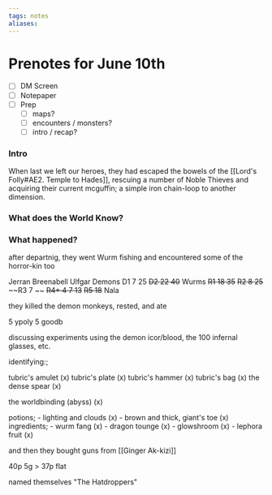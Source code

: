 ```yaml
---
tags: notes
aliases:
---
```


# Prenotes for June 10th
- [ ] DM Screen
- [ ] Notepaper
- [ ] Prep
	- [ ] maps?
	- [ ] encounters / monsters?
	- [ ] intro / recap?

### Intro

When last we left our heroes, they had escaped the bowels of the [[Lord's Folly#AE2. Temple to Hades]], rescuing a number of Noble Thieves and acquiring their current mcguffin; a simple iron chain-loop to another dimension.

### What does the World Know?

### What happened?

after departnig, they went Wurm fishing and encountered some of the horror-kin too

Jerran
Breenabell
Ulfgar
Demons 
	D1 7 25
	~~D2 22 40~~
Wurms 
	~~R1 18 35~~
	~~R2 8 25~~
	~~R3 7 ~~
	~~R4* 4 7 13~~
	~~R5 18~~
Nala

they killed the demon monkeys, rested, and ate

5 ypoly
5 goodb

discussing experiments using the demon icor/blood, the 100 infernal glasses, etc.

identifying:;

tubric's amulet (x)
tubric's plate (x)
tubric's hammer (x)
tubric's bag (x)
the dense spear (x)

the worldbinding (abyss) (x)

potions;
	- lighting and clouds (x)
	- brown and thick, giant's toe (x)
ingredients;
	- wurm fang (x)
	- dragon tounge (x)
	- glowshroom (x)
	- lephora fruit (x)

and then they bought guns from [[Ginger Ak-kizi]]

40p 5g > 37p flat

named themselves "The Hatdroppers"


